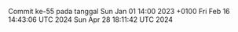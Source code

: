 Commit ke-55 pada tanggal Sun Jan 01 14:00 2023 +0100
Fri Feb 16 14:43:06 UTC 2024
Sun Apr 28 18:11:42 UTC 2024
